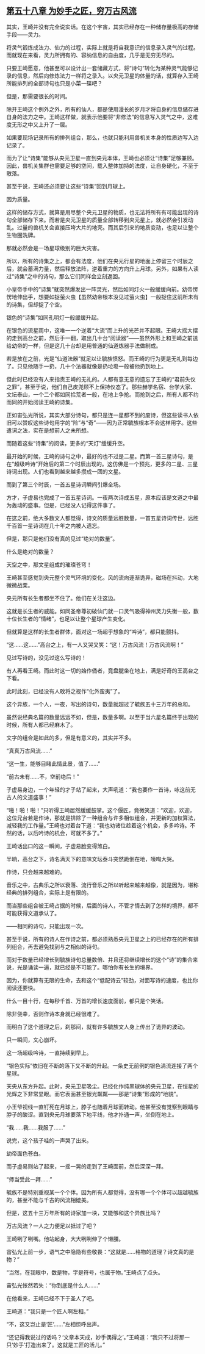 ## [第五十八章 为妙手之匠，穷万古风流](https://www.xxbiquge.com/11_11207/9207827.html)


  其实，王崎并没有完全说实话。在这个宇宙，其实已经存在一种储存量极高的存储手段——灵力。

  将灵气锻炼成法力、仙力的过程，实际上就是将自我意识的信息录入灵气的过程。而就现在来看，灵力所拥有的、容纳信息的自由度，几乎是无穷无尽的。

  只要王崎愿意，他甚至可以设计出一套储藏方式，将“诗句”转化为某种灵气能够记录的信息，然后向修炼法力一样将之录入。以央元卫星的体量的话，就算存入王崎所能排列的全部诗句也只是小菜一碟吧？

  但是，那需要很长的时间。

  除开王崎这个例外之外，所有的仙人，都是使用漫长的岁月才将自身的信息储存进自身的法力之中。王崎这样做，就表示他要将“非修法”的信息写入灵气之中，这难度无形之中又上升了一层。

  如果要现场记录所有的排列组合，那么，也就只能利用兽机关本身的性质边写入边记录了。

  而为了让“诗集”能够从央元卫星一直到央元本体，王崎也必须让“诗集”足够兼顾。因此，兽机关集群也需要足够的空间，载入整体加持的法度，让自身硬化，不至于散落。

  甚至于说，王崎还必须要让这些“诗集”回到月球上。

  因为质量。

  这样的储存方式，就算是用尽整个央元卫星的物质，也无法将所有有可能出现的诗句全部储存下来。而若是央元卫星的质量全部转移到央元星上，就必然会引发动乱。过量的兽机关会直接压垮大片的地壳。而其后引来的地质变动，也足以让整个生物圈洗牌。

  那就必然会是一场星球级别的巨大灾害。

  所以，所有的诗集之上，都会有法度，他们在央元行星的地面上停留三个时辰之后，就会蓄满力量，然后释放法阵，逆着重力的方向升上月球。另外，如果有人读过“诗集”之中的诗句，那么它们同样会立刻返回。

  小皇帝手中的“诗集”就突然爆发出一阵灵光，然后如同灯火一般缓缓向前。幼帝愣愣地伸出手，想要如捉萤火虫【虽然幼帝根本没见过萤火虫】一般捉住这前所未有的诗集，但却捉了个空。

  银色的“诗集”如同孔明灯一般缓缓升起。

  在银色的流星雨中，这唯一一个逆着“大流”而上升的光芒并不起眼。王崎大摇大摆的走到高台之前，然后手一翻，取出几十台“阅读器”——虽然外形上和王崎之前送给幼帝的一样，但是这几十台却是用普通的仙道炼器手法做制成。

  若是放在之前，光是“仙道法器”就足以让毓族愤怒。而王崎的行为更是无礼到每边了。只见他随手一扔，几十个法器就像是扔垃圾一般被他扔到地上。

  但此时已经没有人来指责王崎的无礼的。人都有意无意的遗忘了王崎的“君前失仪之罪”，甚至于说，他们自己皮兜顾不上保持仪态了。那些赫学名宿、台学大家、文坛泰山，一个二个都如同拾荒者一般，在地上争抢。而抢到之后，所有人都不约而同的开始阅读王崎的诗集。

  正如宙弘光所说，其实大部分诗句，都只是连一星都不到的废诗，但这些读书人依旧可以赞叹这些诗句用字的“险”与“奇”——因为正常毓族根本不会这样用字。这些遣词之法，实在是想前人之未所想。

  而随着这些“诗集”的阅读，更多的“天灯”缓缓升空。

  最开始的时候，王崎的诗句之中，最好的也不过是二星。而第一首三星诗句，是在“超级吟诗”开始后的第二个时辰出现的。这仿佛是一个预兆，更多的二星、三星诗词出现。人们也看到越来越多攒成一团的文星。

  而到了第三个时辰，一首五星诗词瞬间引爆全场。

  方才，子虚易也完成了一首五星诗词。一夜两次诗成五星，原本应该是文道之中最为轰动的盛事。但是，已经没人记得这件事了。

  在这之前，绝大多数文人都觉得，诗文的质量远胜数量，一首五星诗词传世，远胜千百首一星诗词在几十年之内被人遗忘。

  但是，那只是他们没有真的见过“绝对的数量”。

  什么是绝对的数量？

  天空之中，那文星组成的璀璨苍穹！

  王崎甚至感觉到央元整个灵气环境的变化。风的流向逐渐诡异，磁场在抖动，大地微微战栗。

  央元所有长生者都坐不住了。他们在关注这边。

  这就是长生者的威能。如同圣帝尊初破仙门就一口灵气吸得神州灵力失衡一般，数十位长生者的“情绪”，也足以让整个星球产生变化。

  但就算是这样的长生者群体，面对这一场超乎想象的“吟诗”，都只能颤抖。

  “这……这……”高台之上，有一人又哭又笑：“这！万古风流！万古风流啊！”

  见过写诗的，没见过这么写诗的！

  有人再看王崎。而此时这一切的始作俑者，竟盘腿坐在地上，满是好奇的王高台之下看。

  此时此刻，已经没有人敢将之视作“化外蛮夷”了。

  这个异族，一个人，一夜，写出的诗句，数量就超过了毓族五十三万年的总和。

  虽然说经典名篇的数量远远不如，但是，数量多啊。以至于当六星名篇终于出现的时候，所有人都已经麻木了。

  文字的组合是如此的多，但是有意义的，其实并不多。

  “真真万古风流……”

  “这一生，能够目睹此情此景，值了……”

  “前古未有……不，空前绝后！”

  子虚易身边，一个年轻的才子站了起来，大声吼道：“我也要作一首诗，咏这前无古人的文道盛事！”

  “啪！啪！啪！”只听得王崎居然缓缓鼓掌。这个偃匠，竟微笑道：“欢迎，欢迎，这位兄台若是作诗，那就是排除了一种组合与许多相似组合，并更新的加权算法，减轻我的工作量。”王崎也对着台下道：“我也劝诸位趁着这个机会，多多吟诗。不然的话，以后吟诗的机会，可就不多了。”

  王崎话出口的这一瞬间，子虚易脸变得煞白。

  半晌，高台之下，诗名满天下的意味文坛泰斗突然跪倒在地，嚎啕大哭。

  作诗，只会越来越难的。

  音乐之中，古典乐之所以衰落、流行音乐之所以听起来越来越像，就是因为，堪称经典的排列组合，实际上是有限的。

  而当那些组合被王崎占据的时候，后面的诗人，不管才情去到了怎样的境界，都不可能获得文道承认了。

  ——相同的诗句，只能出现一次。

  甚至于说，所有的诗人在作诗之前，都必须熟悉央元卫星之上的已经存在的所有排列组合，再去避免找到与之相似的诗句。

  而对于数量已经增长到毓族诗句总量数倍、并且还将继续增长的这个“诗”的集合来说，光是诵读一遍，就已经是不可能了。哪怕你有长生的境界。

  因为，你就算有无限的生命，去和这个“低配诗云”较劲，对面写诗的速度，也比你阅读还要快。

  什么一目十行，在每秒千首、万首的增长速度面前，都只是个笑话。

  除非侥幸，否则作诗本身就已经很难了。

  而明白了这个道理之后，刹那间，就有许多毓族文人身上传出了诡异的波动。

  只一瞬间，文心崩坏。

  这一场超级吟诗，一直持续到早上。

  “银色实际”依旧在不断的落下又不断的升起。一条史无前例的银色涓流连接了两个星球。

  天央从东方升起。此时，央元卫星吸尘。已经化作纯黑球体的央元卫星，在恒星的光辉之下非常显眼。而它表面甚至银光粼粼——那是“诗集”形成的“地貌”。

  小王爷视线一直钉死在月球上，脖子也随着月球而转动。他甚至没有觉察到眼睛与脖子的酸涩。直到央元月球要落下地平线，他才扑通一声，坐倒在地上。

  “我……我……我服了……”

  说完，这个孩子哇的一声哭了出来。

  幼帝面色苍白。

  而子虚易则站了起来，一摇一晃的走到了王崎面前，然后深深一拜。

  “师当受此一拜……”

  毓族不是特别重视某一个个体。因为所有人都觉得，没有哪一个个体可以超越毓族的，甚至不能与千古的风流相媲美。

  但是，这五十三万年所有的诗家加一块，又能够和这个异族比吗？

  万古风流？一人之力便足以抵过了吧？

  王崎咧了咧嘴。他站起身，大大咧咧伸了个懒腰。

  宙弘光上前一步，语气之中隐隐有些敬畏：“这就是……格物的道理？诗文真的是物？”

  “当然，在我眼中，数是物，字是符号，也属于物。”王崎点了点头。

  宙弘光怅然若失：“你到底是什么人……”

  在他看来，王崎已经不下于圣人了吧。

  王崎道：“我只是一个匠人啊左相。”

  “不，这又岂止是‘匠’……”左相惊呼出声。

  “还记得我说过的话吗？‘文章本天成，妙手偶得之’。”王崎道：“我只不过将那一只‘妙手’打造出来了。这就是工匠的活儿。”
